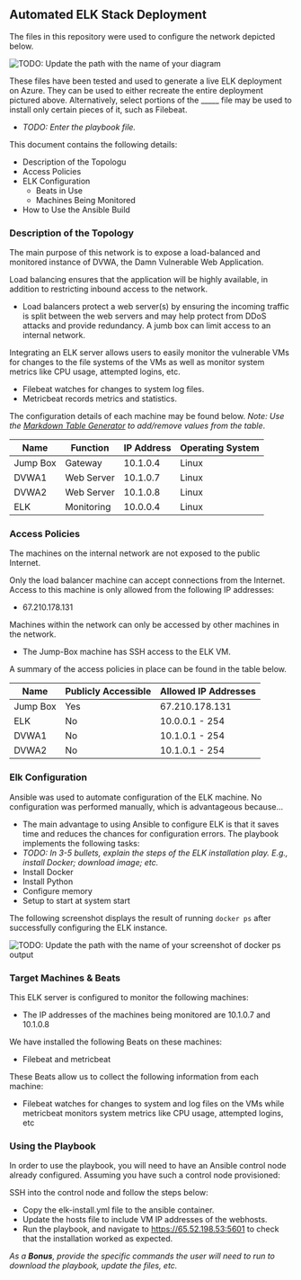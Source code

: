 ## Automated ELK Stack Deployment

The files in this repository were used to configure the network depicted below.

![TODO: Update the path with the name of your diagram](Images/diagram_filename.png)

These files have been tested and used to generate a live ELK deployment on Azure. They can be used to either recreate the entire deployment pictured above. Alternatively, select portions of the _____ file may be used to install only certain pieces of it, such as Filebeat.

  - _TODO: Enter the playbook file._

This document contains the following details:
- Description of the Topologu
- Access Policies
- ELK Configuration
  - Beats in Use
  - Machines Being Monitored
- How to Use the Ansible Build


### Description of the Topology

The main purpose of this network is to expose a load-balanced and monitored instance of DVWA, the Damn Vulnerable Web Application.

Load balancing ensures that the application will be highly available, in addition to restricting inbound access to the network.
- Load balancers protect a web server(s) by ensuring the incoming traffic is split between the web servers and may help protect from DDoS attacks and provide redundancy. A jumb box can limit access to an internal network.

Integrating an ELK server allows users to easily monitor the vulnerable VMs for changes to the file systems of the VMs as well as monitor system metrics like CPU usage, attempted logins, etc.
-  Filebeat watches for changes to system log files.
-  Metricbeat records metrics and statistics.

The configuration details of each machine may be found below.
_Note: Use the [Markdown Table Generator](http://www.tablesgenerator.com/markdown_tables) to add/remove values from the table_.

| Name     | Function   | IP Address | Operating System |
|----------|------------|------------|------------------|
| Jump Box | Gateway    | 10.1.0.4   | Linux            |
| DVWA1    | Web Server | 10.1.0.7   | Linux            |
| DVWA2    | Web Server | 10.1.0.8   | Linux            |
| ELK      | Monitoring | 10.0.0.4   | Linux            |

### Access Policies

The machines on the internal network are not exposed to the public Internet. 

Only the load balancer machine can accept connections from the Internet. Access to this machine is only allowed from the following IP addresses:
- 67.210.178.131

Machines within the network can only be accessed by other machines in the network.
- The Jump-Box machine has SSH access to the ELK VM.  

A summary of the access policies in place can be found in the table below.

| Name     | Publicly Accessible | Allowed IP Addresses |
|----------|---------------------|----------------------|
| Jump Box | Yes                 | 67.210.178.131       |
| ELK      | No                  | 10.0.0.1 - 254       |
| DVWA1    | No                  | 10.1.0.1 - 254       |
| DVWA2    | No                  | 10.1.0.1 - 254       |

### Elk Configuration

Ansible was used to automate configuration of the ELK machine. No configuration was performed manually, which is advantageous because...
- The main advantage to using Ansible to configure ELK is that it saves time and reduces the chances for configuration errors.
The playbook implements the following tasks:
- _TODO: In 3-5 bullets, explain the steps of the ELK installation play. E.g., install Docker; download image; etc._
- Install Docker
- Install Python
- Configure memory
- Setup to start at system start

The following screenshot displays the result of running `docker ps` after successfully configuring the ELK instance.

![TODO: Update the path with the name of your screenshot of docker ps output](Images/docker_ps_output.png)

### Target Machines & Beats
This ELK server is configured to monitor the following machines:
- The IP addresses of the machines being monitored are 10.1.0.7 and 10.1.0.8

We have installed the following Beats on these machines:
- Filebeat and metricbeat

These Beats allow us to collect the following information from each machine:
-  Filebeat watches for changes to system and log files on the VMs while metricbeat monitors system metrics like CPU usage, attempted logins, etc


### Using the Playbook
In order to use the playbook, you will need to have an Ansible control node already configured. Assuming you have such a control node provisioned: 

SSH into the control node and follow the steps below:
- Copy the elk-install.yml file to the ansible container.
- Update the hosts file to include VM IP addresses of the webhosts.
- Run the playbook, and navigate to https://65.52.198.53:5601 to check that the installation worked as expected.


_As a **Bonus**, provide the specific commands the user will need to run to download the playbook, update the files, etc._